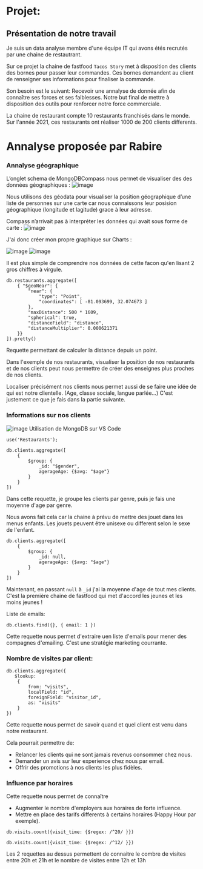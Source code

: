 # Projet:

## Présentation de notre travail

Je suis un data analyse membre d'une équipe IT qui avons étés recrutés par une chaine de restautrant.

Sur ce projet la chaine de fastfood `Tacos Story` met à disposition des clients des bornes pour passer leur commandes. Ces bornes demandent au client de renseigner ses informations pour finaliser la commande.

Son besoin est le suivant:
Recevoir une annalyse de donnée afin de connaître ses forces et ses faiblesses. Notre but final de mettre à disposition des outils pour renforcer notre force commerciale.

La chaine de restaurant compte 10 restaurants franchisés dans le monde.
Sur l'année 2021, ces restaurants ont réaliser 1000 de 200 clients differents.

# Annalyse proposée par Rabire

### Annalyse géographique

L’onglet schema de MongoDBCompass nous permet de visualiser des des données géographiques :
![image](https://user-images.githubusercontent.com/49844846/148931334-a82589c4-42da-4757-971a-0f1830a0340e.png)

Nous utilisons des géodata pour visualiser la position géographique d’une liste de personnes sur une carte car nous connaissons leur posision géographique (longitude et lagitude) grace à leur adresse.

Compass n’arrivait pas à interpréter les données qui avait sous forme de carte :
![image](https://user-images.githubusercontent.com/49844846/148931399-2384e162-4f8e-4f56-bedf-9797b0142426.png)

J'ai donc créer mon propre graphique sur Charts :

![image](https://user-images.githubusercontent.com/49844846/148931483-affff60b-bef1-468f-8f33-a9e060a4282a.png)
![image](https://user-images.githubusercontent.com/49844846/148931503-10d688dd-f3b7-409a-888c-ef31a5568988.png)

Il est plus simple de comprendre nos données de cette facon qu'en lisant 2 gros chiffres à virgule.

```
db.restaurants.aggregate([
    { "$geoNear": {
        "near": {
            "type": "Point",
            "coordinates": [ -81.093699, 32.074673 ]
        },
        "maxDistance": 500 * 1609,
        "spherical": true,
        "distanceField": "distance",
        "distanceMultiplier": 0.000621371
    }}
]).pretty()
```

Requette permettant de calculer la distance depuis un point.

Dans l'exemple de nos restaurants, visualiser la position de nos restaurants et de nos clients peut nous permettre de créer des enseignes plus proches de nos clients.

Localiser précisément nos clients nous permet aussi de se faire une idée de qui est notre clientelle. (Age, classe sociale, langue parlée...) C'est justement ce que je fais dans la partie suivante.

### Informations sur nos clients

![image](https://user-images.githubusercontent.com/49844846/149315473-b7555e69-06a8-41fc-96e0-292d6f2140df.png)
Utilisation de MongoDB sur VS Code

```
use('Restaurants');

db.clients.aggregate([
    {
        $group: {
            _id: "$gender",
            agerageAge: {$avg: "$age"}
        }
    }
])
```

Dans cette requette, je groupe les clients par genre, puis je fais une moyenne d'age par genre.

Nous avons fait cela car la chaine à prévu de mettre des jouet dans les menus enfants. Les jouets peuvent être unisexe ou different selon le sexe de l'enfant.

```
db.clients.aggregate([
    {
        $group: {
            _id: null,
            agerageAge: {$avg: "$age"}
        }
    }
])
```

Maintenant, en passant `null` à `_id` j'ai la moyenne d'age de tout mes clients. C'est la première chaine de fastfood qui met d'accord les jeunes et les moins jeunes !

Liste de emails:

```
db.clients.find({}, { email: 1 })
```

Cette requette nous permet d'extraire uen liste d'emails pour mener des compagnes d'emailing. C'est une stratégie marketing courrante.

### Nombre de visites par client:

```
db.clients.aggregate({
   $lookup:
    {
        from: "visits",
        localField: "id",
        foreignField: "visitor_id",
        as: "visits"
    }
})
```

Cette requette nous permet de savoir quand et quel client est venu dans notre restaurant.

Cela pourrait permettre de:

- Relancer les clients qui ne sont jamais revenus consommer chez nous.
- Demander un avis sur leur experience chez nous par email.
- Offrir des promotions à nos clients les plus fidèles.

### Influence par horaires

Cette requette nous permet de connaître

- Augmenter le nombre d'employers aux horaires de forte influence.
- Mettre en place des tarifs differents à certains horaires (Happy Hour par exemple).

```
db.visits.count({visit_time: {$regex: /^20/ }})
```

```
db.visits.count({visit_time: {$regex: /^12/ }})
```

Les 2 requettes au dessus permettent de connaitre le combre de visites entre 20h et 21h et le nombre de visites entre 12h et 13h
